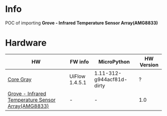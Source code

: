 # Info
POC of importing **Grove - Infrared Temperature Sensor Array(AMG8833)**


# Hardware
                    
HW       | FW info        | MicroPython | HW Version
------------- | -------------  |-------------|-------------
[Core Gray](https://docs.m5stack.com/#/en/core/gray)     | UiFlow 1.4.5.1 | 1.11-312-g944acf81d-dirty| ?
[Grove - Infrared Temperature Sensor Array(AMG8833)](http://wiki.seeedstudio.com/Grove-Infrared_Temperature_Sensor_Array-AMG8833/)| - | - | 1.0
